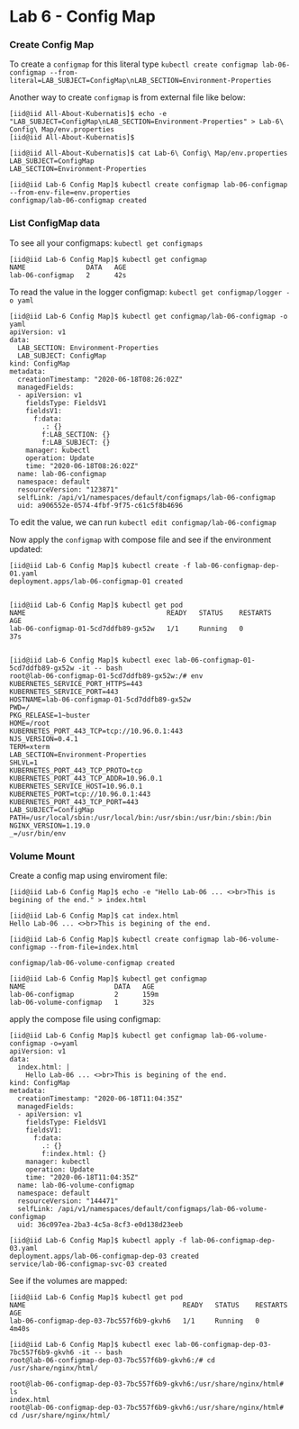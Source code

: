 # Lab 6 - Config Map

### Create Config Map
To create a `configmap` for this literal type `kubectl create configmap lab-06-configmap --from-literal=LAB_SUBJECT=ConfigMap\nLAB_SECTION=Environment-Properties`

Another way to create `configmap` is from external file like below:
```
[iid@iid All-About-Kubernatis]$ echo -e "LAB_SUBJECT=ConfigMap\nLAB_SECTION=Environment-Properties" > Lab-6\ Config\ Map/env.properties
[iid@iid All-About-Kubernatis]$ 

[iid@iid All-About-Kubernatis]$ cat Lab-6\ Config\ Map/env.properties 
LAB_SUBJECT=ConfigMap
LAB_SECTION=Environment-Properties

[iid@iid Lab-6 Config Map]$ kubectl create configmap lab-06-configmap --from-env-file=env.properties
configmap/lab-06-configmap created
```

### List ConfigMap data
To see all your configmaps: `kubectl get configmaps`
```
[iid@iid Lab-6 Config Map]$ kubectl get configmap
NAME               DATA   AGE
lab-06-configmap   2      42s
```
To read the value in the logger configmap: `kubectl get configmap/logger -o yaml`
```
[iid@iid Lab-6 Config Map]$ kubectl get configmap/lab-06-configmap -o yaml
apiVersion: v1
data:
  LAB_SECTION: Environment-Properties
  LAB_SUBJECT: ConfigMap
kind: ConfigMap
metadata:
  creationTimestamp: "2020-06-18T08:26:02Z"
  managedFields:
  - apiVersion: v1
    fieldsType: FieldsV1
    fieldsV1:
      f:data:
        .: {}
        f:LAB_SECTION: {}
        f:LAB_SUBJECT: {}
    manager: kubectl
    operation: Update
    time: "2020-06-18T08:26:02Z"
  name: lab-06-configmap
  namespace: default
  resourceVersion: "123871"
  selfLink: /api/v1/namespaces/default/configmaps/lab-06-configmap
  uid: a906552e-0574-4fbf-9f75-c61c5f8b4696
```

To edit the value, we can run `kubectl edit configmap/lab-06-configmap` 

Now apply the `configmap` with compose file and see if the environment updated:
```
[iid@iid Lab-6 Config Map]$ kubectl create -f lab-06-configmap-dep-01.yaml 
deployment.apps/lab-06-configmap-01 created


[iid@iid Lab-6 Config Map]$ kubectl get pod
NAME                                   READY   STATUS    RESTARTS   AGE
lab-06-configmap-01-5cd7ddfb89-gx52w   1/1     Running   0          37s


[iid@iid Lab-6 Config Map]$ kubectl exec lab-06-configmap-01-5cd7ddfb89-gx52w -it -- bash
root@lab-06-configmap-01-5cd7ddfb89-gx52w:/# env
KUBERNETES_SERVICE_PORT_HTTPS=443
KUBERNETES_SERVICE_PORT=443
HOSTNAME=lab-06-configmap-01-5cd7ddfb89-gx52w
PWD=/
PKG_RELEASE=1~buster
HOME=/root
KUBERNETES_PORT_443_TCP=tcp://10.96.0.1:443
NJS_VERSION=0.4.1
TERM=xterm
LAB_SECTION=Environment-Properties
SHLVL=1
KUBERNETES_PORT_443_TCP_PROTO=tcp
KUBERNETES_PORT_443_TCP_ADDR=10.96.0.1
KUBERNETES_SERVICE_HOST=10.96.0.1
KUBERNETES_PORT=tcp://10.96.0.1:443
KUBERNETES_PORT_443_TCP_PORT=443
LAB_SUBJECT=ConfigMap
PATH=/usr/local/sbin:/usr/local/bin:/usr/sbin:/usr/bin:/sbin:/bin
NGINX_VERSION=1.19.0
_=/usr/bin/env
```

### Volume Mount
Create a config map using enviroment file:
```
[iid@iid Lab-6 Config Map]$ echo -e "Hello Lab-06 ... <>br>This is begining of the end." > index.html

[iid@iid Lab-6 Config Map]$ cat index.html 
Hello Lab-06 ... <>br>This is begining of the end.

[iid@iid Lab-6 Config Map]$ kubectl create configmap lab-06-volume-configmap --from-file=index.html

configmap/lab-06-volume-configmap created

[iid@iid Lab-6 Config Map]$ kubectl get configmap
NAME                      DATA   AGE
lab-06-configmap          2      159m
lab-06-volume-configmap   1      32s
```

apply the compose file using configmap:
```
[iid@iid Lab-6 Config Map]$ kubectl get configmap lab-06-volume-configmap -o=yaml
apiVersion: v1
data:
  index.html: |
    Hello Lab-06 ... <>br>This is begining of the end.
kind: ConfigMap
metadata:
  creationTimestamp: "2020-06-18T11:04:35Z"
  managedFields:
  - apiVersion: v1
    fieldsType: FieldsV1
    fieldsV1:
      f:data:
        .: {}
        f:index.html: {}
    manager: kubectl
    operation: Update
    time: "2020-06-18T11:04:35Z"
  name: lab-06-volume-configmap
  namespace: default
  resourceVersion: "144471"
  selfLink: /api/v1/namespaces/default/configmaps/lab-06-volume-configmap
  uid: 36c097ea-2ba3-4c5a-8cf3-e0d138d23eeb
```

```
[iid@iid Lab-6 Config Map]$ kubectl apply -f lab-06-configmap-dep-03.yaml
deployment.apps/lab-06-configmap-dep-03 created
service/lab-06-configmap-svc-03 created
```

See if the volumes are mapped:
```
[iid@iid Lab-6 Config Map]$ kubectl get pod
NAME                                       READY   STATUS    RESTARTS   AGE
lab-06-configmap-dep-03-7bc557f6b9-gkvh6   1/1     Running   0          4m40s

[iid@iid Lab-6 Config Map]$ kubectl exec lab-06-configmap-dep-03-7bc557f6b9-gkvh6 -it -- bash
root@lab-06-configmap-dep-03-7bc557f6b9-gkvh6:/# cd /usr/share/nginx/html/

root@lab-06-configmap-dep-03-7bc557f6b9-gkvh6:/usr/share/nginx/html# ls                       
index.html
root@lab-06-configmap-dep-03-7bc557f6b9-gkvh6:/usr/share/nginx/html# cd /usr/share/nginx/html/
```
